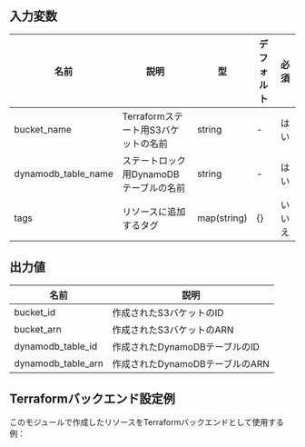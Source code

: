 ## 入力変数

| 名前 | 説明 | 型 | デフォルト | 必須 |
|------|-------------|------|---------|:-----:|
| bucket_name | Terraformステート用S3バケットの名前 | string | - | はい |
| dynamodb_table_name | ステートロック用DynamoDBテーブルの名前 | string | - | はい |
| tags | リソースに追加するタグ | map(string) | {} | いいえ |

## 出力値

| 名前 | 説明 |
|------|-------------|
| bucket_id | 作成されたS3バケットのID |
| bucket_arn | 作成されたS3バケットのARN |
| dynamodb_table_id | 作成されたDynamoDBテーブルのID |
| dynamodb_table_arn | 作成されたDynamoDBテーブルのARN |

## Terraformバックエンド設定例

このモジュールで作成したリソースをTerraformバックエンドとして使用する例：